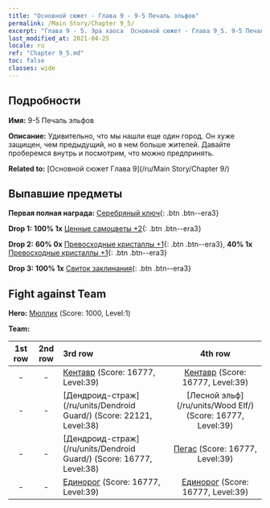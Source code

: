 ```yaml
---
title: "Основной сюжет - Глава 9 - 9-5 Печаль эльфов"
permalink: /Main Story/Chapter 9_5/
excerpt: "Глава 9 - 5. Эра хаоса  Основной сюжет - Глава 9_5. 9-5 Печаль эльфов"
last_modified_at: 2021-04-25
locale: ru
ref: "Chapter 9_5.md"
toc: false
classes: wide
---
```


## Подробности

 **Имя:** 9-5 Печаль эльфов

 **Описание:** Удивительно, что мы нашли еще один город. Он хуже защищен, чем предыдущий, но в нем больше жителей. Давайте проберемся внутрь и посмотрим, что можно предпринять.

 **Related to:** [Основной сюжет Глава 9](/ru/Main Story/Chapter 9/)

## Выпавшие предметы

 **Первая полная награда:** [Серебряный ключ](/ItemsRU/con_693/){: .btn .btn--era3}

 **Drop 1:** **100% 1x** [Ценные самоцветы +2](/ItemsRU/mat_30/){: .btn .btn--era3}

 **Drop 2:** **60% 0x** [Превосходные кристаллы +1](/ItemsRU/mat_24/){: .btn .btn--era3}, **40% 1x** [Превосходные кристаллы +1](/ItemsRU/mat_24/){: .btn .btn--era3}

 **Drop 3:** **100% 1x** [Свиток заклинания](/ItemsRU/con_694/){: .btn .btn--era3}


## Fight against Team
 **Hero:** [Мюллих](/ru/heroes/Mullich/) (Score: 1000, Level:1)

 **Team:**


  | 1st row | 2nd row | 3rd row | 4th row |
  |:----:|:----:|:----|:----:|
  | - | - | [Кентавр](/ru/units/Centaur/) (Score: 16777, Level:39)  | [Кентавр](/ru/units/Centaur/) (Score: 16777, Level:39)  |
  | - | - | [Дендроид-страж](/ru/units/Dendroid Guard/) (Score: 22121, Level:38)  | [Лесной эльф](/ru/units/Wood Elf/) (Score: 16777, Level:39)  |
  | - | - | [Дендроид-страж](/ru/units/Dendroid Guard/) (Score: 16777, Level:38)  | [Пегас](/ru/units/Pegasus/) (Score: 16777, Level:39)  |
  | - | - | [Единорог](/ru/units/Unicorn/) (Score: 16777, Level:39)  | [Единорог](/ru/units/Unicorn/) (Score: 16777, Level:39)  |


